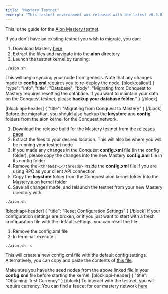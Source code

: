 ```yaml
---
title: "Mastery Testnet"
excerpt: "This testnet environment was released with the latest v0.3.0 Moldoveanu Peak mainnet. You may wish to  to configure your Aion node here to deploy and test out smart contracts."
---
```

This is the guide for the [Aion Mastery testnet](https://mastery.aion.network/#/dashboard). 

If you don't have an existing testnet you wish to migrate, you can:
1. Download Mastery [here](https://github.com/aionnetwork/aion/releases/tag/v0.3.0.q)
2. Extract the files and navigate into the **aion** directory
3. Launch the testnet kernel by running:

```
./aion.sh
```
This will begin syncing your node from genesis. Note that any changes made to **config.xml** requires you to re-deploy the node.
[block:callout]
{
  "type": "info",
  "title": "Database",
  "body": "Migrating from Conquest to Mastery requires resetting the database. If you want to maintain your data on the Conquest testnet, please **backup your database folder.**"
}
[/block]

[block:api-header]
{
  "title": "Migrating from Conquest to Mastery"
}
[/block]
Before the migration, you should also backup the **keystore** and **config** folders from the aion kernel for the Conquest network.

1. Download the release build for the Mastery testnet from the [releases page](https://github.com/aionnetwork/aion/releases/tag/v0.3.0.q)
2. Extract the files to your desired location. This will also be where you will be running your testnet node
3. If you made any changes in the Conquest **config.xml** file (in the config folder), please copy the changes into the new Mastery **config.xml** file in its config folder
4. Remove the `<threads>1</threads>` inside the **config.xml** file if you are using RPC as your client API connection
5. Copy the **keystore** folder from the Conquest aion kernel folder into the Mastery aion kernel folder
6. Save all changes made, and relaunch the testnet from your new Mastery directory with:

```
./aion.sh
```
[block:api-header]
{
  "title": "Reset Configuration Settings"
}
[/block]
If your configuration settings are broken, or if you just want to start with a fresh configuration file with the default settings, you can reset the file:
1. Remove the config.xml file
2. In terminal, execute 

```
./aion.sh -c
```
This will create a new config.xml file with the default config settings. Alternatively, you can copy and paste the contents of [this file](https://github.com/aionnetwork/aion/blob/testnet_q3_mastery/modBoot/resource/config.xml). 

Make sure you have the seed nodes from the above linked file in your **config.xml** file before starting the kernel.
[block:api-header]
{
  "title": "Obtaining Test Currency"
}
[/block]
To interact with the testnet, you will require currency. You can find a faucet for our mastery network [here](https://gitter.im/aionnetwork/mastery_faucet)